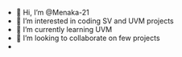 - 👋 Hi, I’m @Menaka-21
- 👀 I’m interested in coding SV and UVM projects 
- 🌱 I’m currently learning UVM
- 💞️ I’m looking to collaborate on few projects 
-

<!---
Menaka-21/Menaka-21 is a ✨ special ✨ repository because its `README.md` (this file) appears on your GitHub profile.
You can click the Preview link to take a look at your changes.
--->
